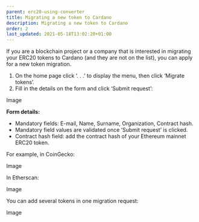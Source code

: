 ```yaml
---
parent: erc20-using-converter
title: Migrating a new token to Cardano
description: Migrating a new token to Cardano
order: 2
last_updated: 2021-05-18T13:02:20+01:00
---
```


If you are a blockchain project or a company that is interested in migrating your ERC20 tokens to Cardano (and they are not on the list), you can apply for a new token migration.

1. On the home page click ‘. . .’ to display the menu, then click ‘Migrate tokens’.
2. Fill in the details on the form and click ‘Submit request’:

Image

**Form details:**

+ Mandatory fields: E-mail, Name, Surname, Organization, Contract hash.
+ Mandatory field values are validated once ‘Submit request’ is clicked.
+ Contract hash field: add the contract hash of your Ethereum mainnet ERC20 token. 

For example, in CoinGecko: 

Image

In Etherscan:

Image

You can add several tokens in one migration request:

Image
